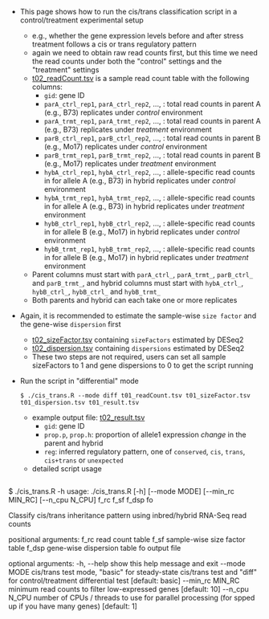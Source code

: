 * This page shows how to run the cis/trans classification script in a control/treatment experimental setup
  - e.g., whether the gene expression levels before and after stress treatment follows a cis or trans regulatory pattern
  - again we need to obtain raw read counts first, but this time we need the read counts under both the "control" settings and the "treatment" settings
  - [t02_readCount.tsv](t02_readCount.tsv) is a sample read count table with the following columns:
    - `gid`: gene ID
    - `parA_ctrl_rep1`, `parA_ctrl_rep2`, ..., : total read counts in parent A (e.g., B73) replicates under *control* environment
    - `parA_trmt_rep1`, `parA_trmt_rep2`, ..., : total read counts in parent A (e.g., B73) replicates under *treatment* environment
    - `parB_ctrl_rep1`, `parB_ctrl_rep2`, ..., : total read counts in parent B (e.g., Mo17) replicates under *control* environment
    - `parB_trmt_rep1`, `parB_trmt_rep2`, ..., : total read counts in parent B (e.g., Mo17) replicates under *treatment* environment
    - `hybA_ctrl_rep1`, `hybA_ctrl_rep2`, ..., : allele-specific read counts in for allele A (e.g., B73) in hybrid replicates under *control* environment
    - `hybA_trmt_rep1`, `hybA_trmt_rep2`, ..., : allele-specific read counts in for allele A (e.g., B73) in hybrid replicates under *treatment* environment
    - `hybB_ctrl_rep1`, `hybB_ctrl_rep2`, ..., : allele-specific read counts in for allele B (e.g., Mo17) in hybrid replicates under *control* environment
    - `hybB_trmt_rep1`, `hybB_trmt_rep2`, ..., : allele-specific read counts in for allele B (e.g., Mo17) in hybrid replicates under *treatment* environment
  - Parent columns must start with `parA_ctrl_`, `parA_trmt_`, `parB_ctrl_` and `parB_trmt_`, and hybrid columns must start with `hybA_ctrl_`, `hybB_ctrl_`, `hybB_ctrl_` and `hybB_trmt_`
  - Both parents and hybrid can each take one or more replicates
  
* Again, it is recommended to estimate the sample-wise `size factor` and the gene-wise `dispersion` first
  - [t02_sizeFactor.tsv](t02_sizeFactor.tsv) containing `sizeFactors` estimated by DESeq2
  - [t02_dispersion.tsv](t02_dispersion.tsv) containing `dispersions` estimated by DESeq2
  - These two steps are not required, users can set all sample sizeFactors to 1 and gene dispersions to 0 to get the script running

* Run the script in "differential" mode
  ```
  $ ./cis_trans.R --mode diff t01_readCount.tsv t01_sizeFactor.tsv t01_dispersion.tsv t01_result.tsv
  ```
  - example output file: [t02_result.tsv](t02_result.tsv)
    - `gid`: gene ID
    - `prop.p`, `prop.h`: proportion of allele1 expression *change* in the parent and hybrid
    - `reg`: inferred regulatory pattern, one of `conserved`, `cis`, `trans`, `cis+trans` or `unexpected`
  - detailed script usage
  ```
 $ ./cis_trans.R -h
usage: ./cis_trans.R [-h] [--mode MODE] [--min_rc MIN_RC] [--n_cpu N_CPU]
                     f_rc f_sf f_dsp fo

Classify cis/trans inheritance pattern using inbred/hybrid RNA-Seq read counts

positional arguments:
  f_rc             read count table
  f_sf             sample-wise size factor table
  f_dsp            gene-wise dispersion table
  fo               output file

optional arguments:
  -h, --help       show this help message and exit
  --mode MODE      cis/trans test mode, "basic" for steady-state cis/trans
                   test and "diff" for control/treatment differential test
                   [default: basic]
  --min_rc MIN_RC  minimum read counts to filter low-expressed genes [default:
                   10]
  --n_cpu N_CPU    number of CPUs / threads to use for parallel processing
                   (for spped up if you have many genes) [default: 1]
  ```